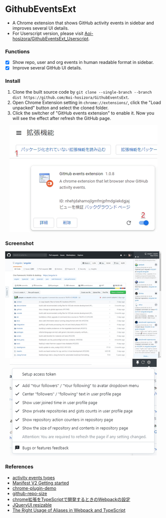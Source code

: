 # GithubEventsExt

+ A Chrome extension that shows GitHub activity events in sidebar and improves several UI details.
+ For Userscript version, please visit [Aoi-hosizora/GithubEventsExt_Userscript](https://github.com/Aoi-hosizora/GithubEventsExt_Userscript).

### Functions

+ [x] Show repo, user and org events in human readable format in sidebar.
+ [x] Improve several GitHub UI details.

### Install

1. Clone the built source code by `git clone --single-branch --branch dist https://github.com/Aoi-hosizora/GithubEventsExt`.
2. Open Chrome Extension setting in `chrome://extensions/`, click the "Load unpacked" button and select the cloned folder.
3. Click the switcher of "GitHub events extension" to enable it. Now you will see the effect after refresh the GitHub page.

<p align="center">
<img src="./assets/how-to-install.jpg" alt="how-to-install" />
</p>

### Screenshot

<p align="center">
<img src="./assets/screenshot-sidebar.jpg" alt="screenshot-sidebar" />
<img src="./assets/screenshot-setting.jpg" alt="screenshot-setting" />
</p>

### References

+ [activity events types](https://developer.github.com/v3/activity/events/types/)
+ [Manifest V2 Getting started](https://developer.chrome.com/docs/extensions/mv2/getstarted/)
+ [chrome-plugin-demo](https://github.com/sxei/chrome-plugin-demo)
+ [github-repo-size](https://github.com/harshjv/github-repo-size)
+ [chrome拡張をTypeScriptで開発するときのWebpackの設定](https://qiita.com/okumurakengo/items/1a4404c20b0bf10f2c68)
+ [JQueryUI resizable](https://jqueryui.com/resizable/)
+ [The Right Usage of Aliases in Webpack and TypeScript](https://betterprogramming.pub/the-right-usage-of-aliases-in-webpack-typescript-4418327f47fa)
